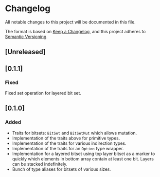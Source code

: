 # Changelog
All notable changes to this project will be documented in this file.

The format is based on [Keep a Changelog](https://keepachangelog.com/en/1.0.0/),
and this project adheres to [Semantic Versioning](https://semver.org/spec/v2.0.0.html).

## [Unreleased]

## [0.1.1]

### Fixed

Fixed set operation for layered bit set.

## [0.1.0]

### Added

- Traits for bitsets: `BitSet` and `BitSetMut` which allows mutation.
- Implementation of the traits above for primitive types.
- Implementation of the traits for various indirection types.
- Implementation of the traits for an `Option` type wrapper.
- Implementation for a layered bitset using top layer bitset as a marker to quickly which elements in bottom array contain at least one bit. Layers can be stacked indefinitely.
- Bunch of type aliases for bitsets of various sizes.
